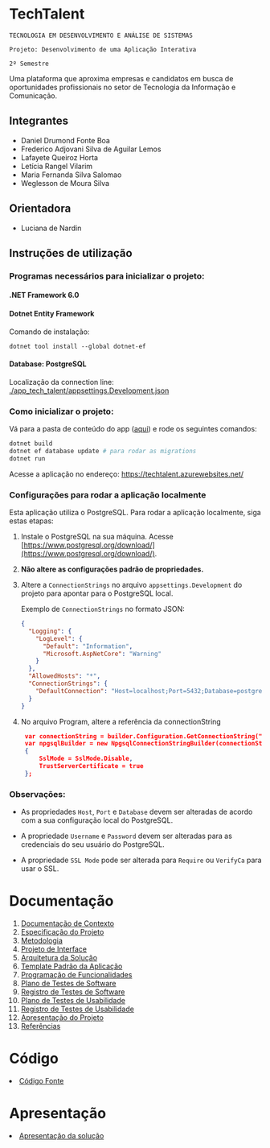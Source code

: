 # TechTalent

`TECNOLOGIA EM DESENVOLVIMENTO E ANÁLISE DE SISTEMAS`

`Projeto: Desenvolvimento de uma Aplicação Interativa`

`2º Semestre`

Uma plataforma que aproxima empresas e candidatos em busca de oportunidades profissionais no setor de Tecnologia da Informação e Comunicação.

## Integrantes

* Daniel Drumond Fonte Boa
* Frederico Adjovani Silva de Aguilar Lemos
* Lafayete Queiroz Horta
* Letícia Rangel Vilarim
* Maria Fernanda Silva Salomao
* Weglesson de Moura Silva


## Orientadora

* Luciana de Nardin

## Instruções de utilização

### Programas necessários para inicializar o projeto:

#### .NET Framework 6.0

#### Dotnet Entity Framework

Comando de instalação:

``dotnet tool install --global dotnet-ef``

#### Database: PostgreSQL

Localização da connection line:
[./app_tech_talent/appsettings.Development.json](./app_tech_talent/app_tech_talent/appsettings.Development.json)

### Como inicializar o projeto:

Vá para a pasta de conteúdo do app ([aqui](./app_tech_talent/app_tech_talent/)) e rode os seguintes comandos:

```bash
dotnet build
dotnet ef database update # para rodar as migrations
dotnet run
```

Acesse a aplicação no endereço: https://techtalent.azurewebsites.net/


### Configurações para rodar a aplicação localmente

Esta aplicação utiliza o PostgreSQL. Para rodar a aplicação localmente, siga estas etapas:

1. Instale o PostgreSQL na sua máquina. Acesse [https://www.postgresql.org/download/](https://www.postgresql.org/download/).

2. **Não altere as configurações padrão de propriedades.**

3. Altere a `ConnectionStrings` no arquivo `appsettings.Development` do projeto para apontar para o PostgreSQL local.

   Exemplo de `ConnectionStrings` no formato JSON:

   ```json
   {
     "Logging": {
       "LogLevel": {
         "Default": "Information",
         "Microsoft.AspNetCore": "Warning"
       }
     },
     "AllowedHosts": "*",
     "ConnectionStrings": {
       "DefaultConnection": "Host=localhost;Port=5432;Database=postgres;Username=postgres;Password=123456;SSL Mode=Prefer;"
     }
   }

4. No arquivo Program, altere a referência da connectionString

   ```json
    var connectionString = builder.Configuration.GetConnectionString("DefaultConnection");
    var npgsqlBuilder = new NpgsqlConnectionStringBuilder(connectionString)
    {
        SslMode = SslMode.Disable,
        TrustServerCertificate = true
    };

### Observações:

- As propriedades `Host`, `Port` e `Database` devem ser alteradas de acordo com a sua configuração local do PostgreSQL.

- A propriedade `Username` e `Password` devem ser alteradas para as credenciais do seu usuário do PostgreSQL.

- A propriedade `SSL Mode` pode ser alterada para `Require` ou `VerifyCa` para usar o SSL.

# Documentação

<ol>
<li><a href="docs/01-Documentação de Contexto.md"> Documentação de Contexto</a></li>
<li><a href="docs/02-Especificação do Projeto.md"> Especificação do Projeto</a></li>
<li><a href="docs/03-Metodologia.md"> Metodologia</a></li>
<li><a href="docs/04-Projeto de Interface.md"> Projeto de Interface</a></li>
<li><a href="docs/05-Arquitetura da Solução.md"> Arquitetura da Solução</a></li>
<li><a href="docs/06-Template Padrão da Aplicação.md"> Template Padrão da Aplicação</a></li>
<li><a href="docs/07-Programação de Funcionalidades.md"> Programação de Funcionalidades</a></li>
<li><a href="docs/08-Plano de Testes de Software.md"> Plano de Testes de Software</a></li>
<li><a href="docs/09-Registro de Testes de Software.md"> Registro de Testes de Software</a></li>
<li><a href="docs/10-Plano de Testes de Usabilidade.md"> Plano de Testes de Usabilidade</a></li>
<li><a href="docs/11-Registro de Testes de Usabilidade.md"> Registro de Testes de Usabilidade</a></li>
<li><a href="docs/12-Apresentação do Projeto.md"> Apresentação do Projeto</a></li>
<li><a href="docs/13-Referências.md"> Referências</a></li>
</ol>

# Código

<li><a href="./app_tech_talent/app_tech_talent/"> Código Fonte</a></li>

# Apresentação

<li><a href="presentation/README.md"> Apresentação da solução</a></li>
